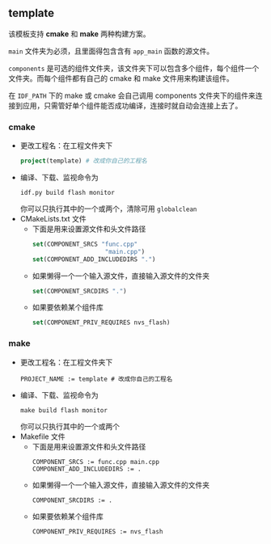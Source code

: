 ## template

该模板支持 **cmake** 和 **make** 两种构建方案。

`main` 文件夹为必须，且里面得包含含有 `app_main` 函数的源文件。

`components` 是可选的组件文件夹，该文件夹下可以包含多个组件，每个组件一个文件夹。而每个组件都有自己的 cmake 和 make 文件用来构建该组件。

在 `IDF_PATH` 下的 make 或 cmake 会自己调用 components 文件夹下的组件来连接到应用，只需管好单个组件能否成功编译，连接时就自动会连接上去了。


### cmake 
* 更改工程名：在工程文件夹下
  ```cmake
  project(template) # 改成你自己的工程名
  ```
* 编译、下载、监视命令为
  ```shell
  idf.py build flash monitor
  ```
  你可以只执行其中的一个或两个，清除可用 `globalclean`
* CMakeLists.txt 文件
  * 下面是用来设置源文件和头文件路径
    ```Cmake
    set(COMPONENT_SRCS "func.cpp"
                        "main.cpp")
    set(COMPONENT_ADD_INCLUDEDIRS ".")
    ```
  * 如果懒得一个一个输入源文件，直接输入源文件的文件夹
    ```Cmake
    set(COMPONENT_SRCDIRS ".")
    ``` 
  * 如果要依赖某个组件库
    ```Cmake
    set(COMPONENT_PRIV_REQUIRES nvs_flash)
    ```


### make 
* 更改工程名：在工程文件夹下
  ```make
  PROJECT_NAME := template # 改成你自己的工程名
  ```
* 编译、下载、监视命令为
  ```shell
  make build flash monitor
  ```
  你可以只执行其中的一个或两个
* Makefile 文件
  * 下面是用来设置源文件和头文件路径
    ```make
    COMPONENT_SRCS := func.cpp main.cpp
    COMPONENT_ADD_INCLUDEDIRS := .
    ```
  * 如果懒得一个一个输入源文件，直接输入源文件的文件夹
    ```make
    COMPONENT_SRCDIRS := .
    ``` 
  * 如果要依赖某个组件库
    ```make
    COMPONENT_PRIV_REQUIRES := nvs_flash
    ```
  
